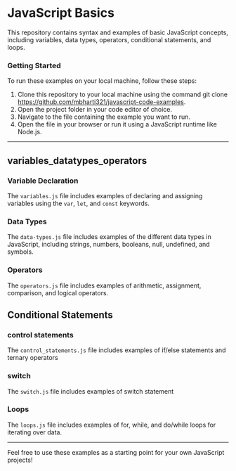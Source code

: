 # JavaScript Basics

This repository contains syntax and examples of basic JavaScript concepts, including variables, data types, operators, conditional statements, and loops.

### Getting Started
To run these examples on your local machine, follow these steps:

1. Clone this repository to your local machine using the command git clone https://github.com/mbharti321/javascript-code-examples.
2. Open the project folder in your code editor of choice.
3. Navigate to the file containing the example you want to run.
4. Open the file in your browser or run it using a JavaScript runtime like Node.js.
----

## variables_datatypes_operators

### Variable Declaration

The `variables.js` file includes examples of declaring and assigning variables using the `var`, `let`, and `const` keywords.

### Data Types

The `data-types.js` file includes examples of the different data types in JavaScript, including strings, numbers, booleans, null, undefined, and symbols.

### Operators

The `operators.js` file includes examples of arithmetic, assignment, comparison, and logical operators.



## Conditional Statements

### control statements

The `control_statements.js` file includes examples of if/else statements and ternary operators

### switch
The `switch.js` file includes examples of switch statement

### Loops

The `loops.js` file includes examples of for, while, and do/while loops for iterating over data.

---

Feel free to use these examples as a starting point for your own JavaScript projects!

